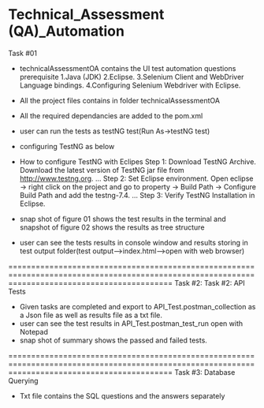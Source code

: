 # Technical_Assessment (QA)_Automation
Task #01
* technicalAssessmentOA contains the UI test automation questions
    prerequisite
    1.Java (JDK)
    2.Eclipse.
    3.Selenium Client and WebDriver Language bindings.
    4.Configuring Selenium Webdriver with Eclipse.
* All the project files contains in  folder technicalAssessmentOA 
* All the required dependancies are added to the pom.xml

* user can run the tests as testNG test(Run As->testNG test)

* configuring TestNG as below

* How to configure TestNG with Eclipes 
  Step 1: Download TestNG Archive. Download the latest version of TestNG jar file from http://www.testng.org. ...
  Step 2: Set Eclipse environment. Open eclipse → right click on the project and go to property → Build Path → Configure Build Path and add the testng-7.4. ...
  Step 3: Verify TestNG Installation in Eclipse.

* snap shot of figure 01 shows the test results in the terminal and snapshot of figure 02 shows the results as tree structure
* user can see the tests results in console window and results storing in test output folder(test output-->index.html-->open with web browser)


================================================================================================================================================
Task #2: Task #2: API Tests
* Given tasks are completed and export to API_Test.postman_collection as a Json file as well as results file as a txt file.
* user can see the test results in API_Test.postman_test_run open with Notepad
* snap shot of summary shows the passed and failed tests. 


================================================================================================================================================
Task #3: Database Querying
* Txt file contains the SQL questions and the answers separately 
 
